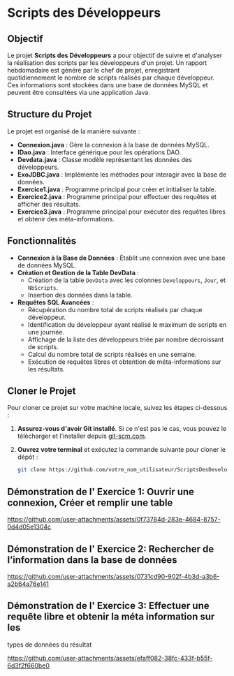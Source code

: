 # Scripts des Développeurs

## Objectif
Le projet **Scripts des Développeurs** a pour objectif de suivre et d'analyser la réalisation des scripts par les développeurs d'un projet. Un rapport hebdomadaire est généré par le chef de projet, enregistrant quotidiennement le nombre de scripts réalisés par chaque développeur. Ces informations sont stockées dans une base de données MySQL et peuvent être consultées via une application Java.

## Structure du Projet
Le projet est organisé de la manière suivante :

  - **Connexion.java** : Gère la connexion à la base de données MySQL.
  - **IDao.java** : Interface générique pour les opérations DAO.
  - **Devdata.java** : Classe modèle représentant les données des développeurs.
  - **ExoJDBC.java** : Implémente les méthodes pour interagir avec la base de données.
  - **Exercice1.java** : Programme principal pour créer et initialiser la table.
  - **Exercice2.java** : Programme principal pour effectuer des requêtes et afficher des résultats.
  - **Exercice3.java** : Programme principal pour exécuter des requêtes libres et obtenir des méta-informations.


## Fonctionnalités
- **Connexion à la Base de Données** : Établit une connexion avec une base de données MySQL.
- **Création et Gestion de la Table DevData** :
  - Création de la table `DevData` avec les colonnes `Developpeurs`, `Jour`, et `NbScripts`.
  - Insertion des données dans la table.
- **Requêtes SQL Avancées** :
  - Récupération du nombre total de scripts réalisés par chaque développeur.
  - Identification du développeur ayant réalisé le maximum de scripts en une journée.
  - Affichage de la liste des développeurs triée par nombre décroissant de scripts.
  - Calcul du nombre total de scripts réalisés en une semaine.
  - Exécution de requêtes libres et obtention de méta-informations sur les résultats.

## Cloner le Projet
Pour cloner ce projet sur votre machine locale, suivez les étapes ci-dessous :

1. **Assurez-vous d'avoir Git installé**. Si ce n'est pas le cas, vous pouvez le télécharger et l'installer depuis [git-scm.com](https://git-scm.com/).

2. **Ouvrez votre terminal** et exécutez la commande suivante pour cloner le dépôt :

   ```bash
   git clone https://github.com/votre_nom_utilisateur/ScriptsDesDeveloppeurs.git
## Démonstration de l' Exercice 1: Ouvrir une connexion, Créer et remplir une table

https://github.com/user-attachments/assets/0f73784d-283e-4684-8757-0d4d05e1304c

## Démonstration de l' Exercice 2: Rechercher de l’information dans la base de données

https://github.com/user-attachments/assets/0731cd90-902f-4b3d-a3b6-a2b64a76e141

## Démonstration de l' Exercice 3: Effectuer une requête libre et obtenir la méta information sur les
types de données du résultat

https://github.com/user-attachments/assets/efaff082-38fc-433f-b55f-6d3f2f660be0



